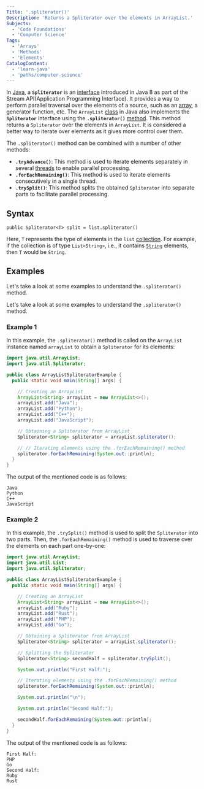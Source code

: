```yaml
---
Title: '.spliterator()'
Description: 'Returns a Spliterator over the elements in ArrayList.'
Subjects:
  - 'Code Foundations'
  - 'Computer Science'
Tags:
  - 'Arrays'
  - 'Methods'
  - 'Elements'
CatalogContent:
  - 'learn-java'
  - 'paths/computer-science'
---
```


In [Java](https://www.codecademy.com/resources/docs/java), a **`Spliterator`** is an [interface](https://www.codecademy.com/resources/docs/java/interfaces) introduced in Java 8 as part of the Stream API(Application Programming Interface). It provides a way to perform parallel traversal over the elements of a source, such as an [array](https://www.codecademy.com/resources/docs/java/arrays), a generator function, etc.
The `ArrayList` [class](https://www.codecademy.com/resources/docs/java/classes) in Java also implements the **`Spliterator`** interface using the **`.spliterator()`** [method](https://www.codecademy.com/resources/docs/java/methods). This method returns a `Spliterator` over the elements in `ArrayList`. It is considered a better way to iterate over elements as it gives more control over them.

The `.spliterator()` method can be combined with a number of other methods:

- **`.tryAdvance()`**: This method is used to iterate elements separately in several [threads](https://www.codecademy.com/resources/docs/java/threading) to enable parallel processing.
- **`.forEachRemaining()`**: This method is used to iterate elements consecutively in a single thread.
- **`.trySplit()`**: This method splits the obtained `Spliterator` into separate parts to facilitate parallel processing.

## Syntax

```pseudo
public Spliterator<T> split = list.spliterator()
```

Here, `T` represents the type of elements in the `list` [collection](https://www.codecademy.com/resources/docs/java/collection). For example, if the collection is of type `List<String>`, i.e., it contains [`String`](https://www.codecademy.com/resources/docs/java/strings) elements, then `T` would be `String`.

## Examples

Let's take a look at some examples to understand the `.spliterator()` method.

Let's take a look at some examples to understand the `.spliterator()` method.

### Example 1

In this example, the `.spliterator()` method is called on the `ArrayList` instance named `arrayList` to obtain a `Spliterator` for its elements:

```java
import java.util.ArrayList;
import java.util.Spliterator;

public class ArrayListSpliteratorExample {
  public static void main(String[] args) {

    // Creating an ArrayList
    ArrayList<String> arrayList = new ArrayList<>();
    arrayList.add("Java");
    arrayList.add("Python");
    arrayList.add("C++");
    arrayList.add("JavaScript");

    // Obtaining a Spliterator from ArrayList
    Spliterator<String> spliterator = arrayList.spliterator();

    // // Iterating elements using the .forEachRemaining() method
    spliterator.forEachRemaining(System.out::println);
  }
}
```

The output of the mentioned code is as follows:

```shell
Java
Python
C++
JavaScript
```

### Example 2

In this example, the `.trySplit()` method is used to split the `Spliterator` into two parts. Then, the `.forEachRemaining()` method is used to traverse over the elements on each part one-by-one:

```java
import java.util.ArrayList;
import java.util.List;
import java.util.Spliterator;

public class ArrayListSpliteratorExample {
  public static void main(String[] args) {

    // Creating an ArrayList
    ArrayList<String> arrayList = new ArrayList<>();
    arrayList.add("Ruby");
    arrayList.add("Rust");
    arrayList.add("PHP");
    arrayList.add("Go");

    // Obtaining a Spliterator from ArrayList
    Spliterator<String> spliterator = arrayList.spliterator();

    // Splitting the Spliterator
    Spliterator<String> secondHalf = spliterator.trySplit();

    System.out.println("First Half:");

    // Iterating elements using the .forEachRemaining() method
    spliterator.forEachRemaining(System.out::println);

    System.out.println("\n");

    System.out.println("Second Half:");

    secondHalf.forEachRemaining(System.out::println);
  }
}
```

The output of the mentioned code is as follows:

```shell
First Half:
PHP
Go
Second Half:
Ruby
Rust
```
